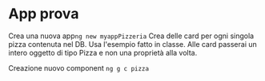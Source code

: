 # App prova
Crea una nuova app`ng new myappPizzeria`
Crea delle card per ogni singola pizza contenuta nel DB. Usa l'esempio fatto in classe.
Alle card passerai un intero oggetto di tipo Pizza e non una proprietà alla volta. 

Creazione nuovo component `ng g c pizza`